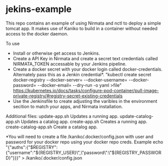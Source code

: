 # jekins-example

This repo contains an example of using Nirmata and nctl to deploy a simple tomcat app.  It makes use of Kaniko to build in a container without needed access to the docker daemon.

To use
- Install or otherwise get access to Jenkins.
- Create a API Key in Nirmata and create a secret text credentials called NIRMATA_TOKEN accessable by your Jenkins pipeline.
- Create a docker secret with your docker login called docker-credentials. Alternately pass this as a Jenkin credential*.
"kubectl create secret docker-registry --docker-server=<your-registry-server> --docker-username=<your-name> --docker-password=<your-pword> --docker-email=<your-email> --dry-run -o yaml >file"
https://kubernetes.io/docs/tasks/configure-pod-container/pull-image-private-registry/#registry-secret-existing-credentials
- Use the Jenkinsfile to create adjusting the varibles in the environment secition to match your apps, and Nirmata installation.

Additional files:
update-app.sh           Updates a running app.
update-catalog-app.sh   Updates a catalog app.
create-app.sh           Creates a running app.
create-catalog-app.sh   Create a catalog app.


*You will need to create a file /kaniko/.docker/config.json with user and password for your docker repo using your docker repo creds.  Example
echo "{\"auths\":{\"$REGISTRY\":{\"username\":\"${REGISTRY_USER}\",\"password\":\"${REGISTRY_PASSWORD}\"}}}" > /kaniko/.docker/config.json
